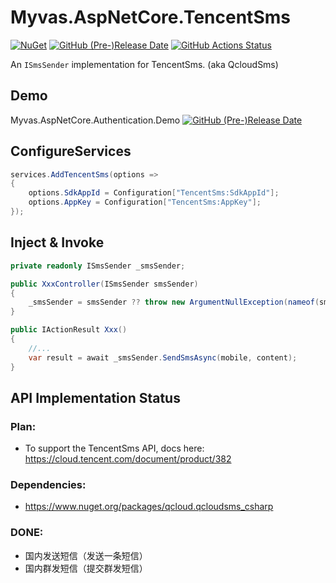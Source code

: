 # Myvas.AspNetCore.TencentSms
[![NuGet](https://img.shields.io/nuget/v/Myvas.AspNetCore.TencentSms.svg)](https://www.nuget.org/packages/Myvas.AspNetCore.TencentSms) 
[![GitHub (Pre-)Release Date](https://img.shields.io/github/release-date-pre/myvas/AspNetCore.TencentSms?label=github)](https://github.com/myvas/AspNetCore.TencentSms)
[![GitHub Actions Status](https://github.com/myvas/AspNetCore.TencentSms/actions/workflows/dotnet.yml/badge.svg)](https://github.com/myvas/TencentSms/blob/master/.github/workflows/dotnet.yml)

An `ISmsSender` implementation for TencentSms. (aka QcloudSms)

## Demo
Myvas.AspNetCore.Authentication.Demo 
[![GitHub (Pre-)Release Date](https://img.shields.io/github/release-date-pre/myvas/AspNetCore.Authentication.Demo?label=github)](https://github.com/myvas/AspNetCore.Authentication.Demo)

## ConfigureServices
```csharp
services.AddTencentSms(options =>
{
    options.SdkAppId = Configuration["TencentSms:SdkAppId"];
    options.AppKey = Configuration["TencentSms:AppKey"];
});
```

## Inject & Invoke
```csharp
private readonly ISmsSender _smsSender;

public XxxController(ISmsSender smsSender)
{
    _smsSender = smsSender ?? throw new ArgumentNullException(nameof(smsSender);
}

public IActionResult Xxx()
{
    //...
    var result = await _smsSender.SendSmsAsync(mobile, content);
}
```

## API Implementation Status
### Plan:
- To support the TencentSms API, docs here: https://cloud.tencent.com/document/product/382

### Dependencies:
- https://www.nuget.org/packages/qcloud.qcloudsms_csharp

### DONE:
- 国内发送短信（发送一条短信）
- 国内群发短信（提交群发短信）
